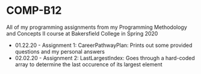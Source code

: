 # COMP-B12
All of my programming assignments from my Programming Methodology and Concepts II course at Bakersfield College in Spring 2020

- 01.22.20  - Assignment 1: CareerPathwayPlan: Prints out some provided questions and my personal answers
- 02.02.20  - Assignment 2: LastLargestIndex: Goes through a hard-coded array to determine the last occurence of its largest element
